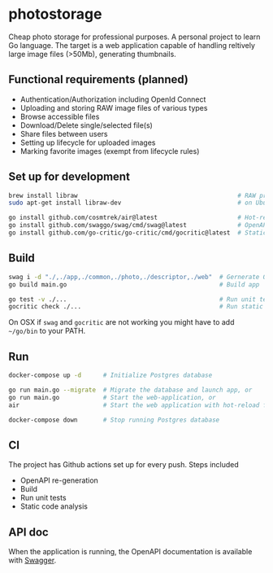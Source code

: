 # photostorage

Cheap photo storage for professional purposes. A personal project to learn Go language.
The target is a web application capable of handling reltively large image files (>50Mb), generating thumbnails.

## Functional requirements (planned)

- Authentication/Authorization including OpenId Connect
- Uploading and storing RAW image files of various types
- Browse accessible files
- Download/Delete single/selected file(s)
- Share files between users
- Setting up lifecycle for uploaded images
- Marking favorite images (exempt from lifecycle rules)

## Set up for development

``` sh
brew install libraw                                            # RAW processing library on OSX, or
sudo apt-get install libraw-dev                                # on Ubuntu

go install github.com/cosmtrek/air@latest                      # Hot-reload for Gin server
go install github.com/swaggo/swag/cmd/swag@latest              # OpenAPI spec generator
go install github.com/go-critic/go-critic/cmd/gocritic@latest  # Static code anlanysis for Go
```

## Build

``` sh
swag i -d "./,./app,./common,./photo,./descriptor,./web"  # Gernerate OpenAPI spec files
go build main.go                                          # Build app

go test -v ./...                                          # Run unit tests
gocritic check ./...                                      # Run static code analysis
```

On OSX if `swag` and `gocritic` are not working you might have to add `~/go/bin` to your PATH.

## Run

``` sh
docker-compose up -d      # Initialize Postgres database

go run main.go --migrate  # Migrate the database and launch app, or
go run main.go            # Start the web-application, or
air                       # Start the web application with hot-reload for development

docker-compose down       # Stop running Postgres database 
```

## CI

The project has Github actions set up for every push.
Steps included

- OpenAPI re-generation
- Build
- Run unit tests
- Static code analysis

## API doc

When the application is running, the OpenAPI documentation is available with [Swagger](http://localhost:8080/swagger/doc.json).

